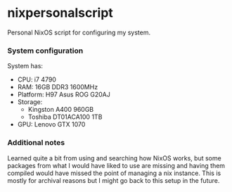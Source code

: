 # nixpersonalscript
Personal NixOS script for configuring my system.

### System configuration
System has:
- CPU: i7 4790
- RAM: 16GB DDR3 1600MHz
- Platform: H97 Asus ROG G20AJ
- Storage:
  - Kingston A400 960GB
  - Toshiba DT01ACA100 1TB
- GPU: Lenovo GTX 1070

### Additional notes
Learned quite a bit from using and searching how NixOS works, but some packages from what I would have liked to use are missing and having them compiled would have missed the point of managing a nix instance. This is mostly for archival reasons but I might go back to this setup in the future.
